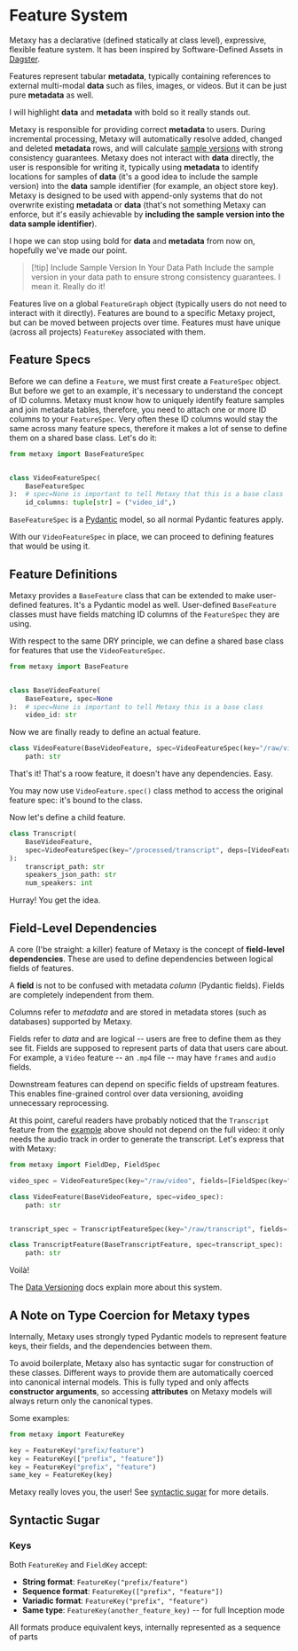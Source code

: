 # Feature System

Metaxy has a declarative (defined statically at class level), expressive, flexible feature system. It has been inspired by Software-Defined Assets in [Dagster](https://dagster.io/).

Features represent tabular **metadata**, typically containing references to external multi-modal **data** such as files, images, or videos. But it can be just pure **metadata** as well.

I will highlight **data** and **metadata** with bold so it really stands out.

Metaxy is responsible for providing correct **metadata** to users. During incremental processing, Metaxy will automatically resolve added, changed and deleted **metadata** rows, and will calculate [sample versions](data-versioning.md) with strong consistency guarantees. Metaxy does not interact with **data** directly, the user is responsible for writing it, typically using **metadata** to identify locations for samples of **data** (it's a good idea to include the sample version) into the **data** sample identifier (for example, an object store key). Metaxy is designed to be used with append-only systems that do not overwrite existing **metadata** or **data** (that's not something Metaxy can enforce, but it's easily achievable by **including the sample version into the data sample identifier**).

I hope we can stop using bold for **data** and **metadata** from now on, hopefully we've made our point.

> [!tip] Include Sample Version In Your Data Path
> Include the sample version in your data path to ensure strong consistency guarantees. I mean it. Really do it!

Features live on a global `FeatureGraph` object (typically users do not need to interact with it directly). Features are bound to a specific Metaxy project, but can be moved between projects over time. Features must have unique (across all projects) `FeatureKey` associated with them.

## Feature Specs

Before we can define a `Feature`, we must first create a `FeatureSpec` object. But before we get to an example, it's necessary to understand the concept of ID columns. Metaxy must know how to uniquely identify feature samples and join metadata tables, therefore, you need to attach one or more ID columns to your `FeatureSpec`. Very often these ID columns would stay the same across many feature specs, therefore it makes a lot of sense to define them on a shared base class. Let's do it:

```py
from metaxy import BaseFeatureSpec


class VideoFeatureSpec(
    BaseFeatureSpec
):  # spec=None is important to tell Metaxy that this is a base class
    id_columns: tuple[str] = ("video_id",)
```

`BaseFeatureSpec` is a [Pydantic](https://docs.pydantic.dev/latest/) model, so all normal Pydantic features apply.

With our `VideoFeatureSpec` in place, we can proceed to defining features that would be using it.

## Feature Definitions

Metaxy provides a `BaseFeature` class that can be extended to make user-defined features. It's a Pydantic model as well. User-defined `BaseFeature` classes must have fields matching ID columns of the `FeatureSpec` they are using.

With respect to the same DRY principle, we can define a shared base class for features that use the `VideoFeatureSpec`.

```py
from metaxy import BaseFeature


class BaseVideoFeature(
    BaseFeature, spec=None
):  # spec=None is important to tell Metaxy this is a base class
    video_id: str
```

Now we are finally ready to define an actual feature.

```py
class VideoFeature(BaseVideoFeature, spec=VideoFeatureSpec(key="/raw/video")):
    path: str
```

That's it! That's a roow feature, it doesn't have any dependencies. Easy.

You may now use `VideoFeature.spec()` class method to access the original feature spec: it's bound to the class.

Now let's define a child feature.

```py
class Transcript(
    BaseVideoFeature,
    spec=VideoFeatureSpec(key="/processed/transcript", deps=[VideoFeature]),
):
    transcript_path: str
    speakers_json_path: str
    num_speakers: int
```

Hurray! You get the idea.

## Field-Level Dependencies

A core (I'be straight: a killer) feature of Metaxy is the concept of **field-level dependencies**. These are used to define dependencies between logical fields of features.

A **field** is not to be confused with metadata _column_ (Pydantic fields). Fields are completely independent from them.

Columns refer to _metadata_ and are stored in metadata stores (such as databases) supported by Metaxy.

Fields refer to _data_ and are logical -- users are free to define them as they see fit. Fields are supposed to represent parts of data that users care about. For example, a `Video` feature -- an `.mp4` file -- may have `frames` and `audio` fields.

Downstream features can depend on specific fields of upstream features. This enables fine-grained control over data versioning, avoiding unnecessary reprocessing.

At this point, careful readers have probably noticed that the `Transcript` feature from the [example](#feature-specs) above should not depend on the full video: it only needs the audio track in order to generate the transcript. Let's express that with Metaxy:

```py
from metaxy import FieldDep, FieldSpec

video_spec = VideoFeatureSpec(key="/raw/video", fields=[FieldSpec(key="audio"], FieldSpec(key="frames"))

class VideoFeature(BaseVideoFeature, spec=video_spec):
    path: str


transcript_spec = TranscriptFeatureSpec(key="/raw/transcript", fields=[FieldSpec(key="text", deps=[FieldDep(feature_key=VideoFeature.spec.key, fields=["audio"])])])

class TranscriptFeature(BaseTranscriptFeature, spec=transcript_spec):
    path: str
```

Voilà!

The [Data Versioning](data-versioning.md) docs explain more about this system.

## A Note on Type Coercion for Metaxy types

Internally, Metaxy uses strongly typed Pydantic models to represent feature keys, their fields, and the dependencies between them.

To avoid boilerplate, Metaxy also has syntactic sugar for construction of these classes. Different ways to provide them are automatically coerced into canonical internal models. This is fully typed and only affects **constructor arguments**, so accessing **attributes** on Metaxy models will always return only the canonical types.

Some examples:

```py
from metaxy import FeatureKey

key = FeatureKey("prefix/feature")
key = FeatureKey(["prefix", "feature"])
key = FeatureKey("prefix", "feature")
same_key = FeatureKey(key)
```

Metaxy really loves you, the user! See [syntactic sugar](#syntactic-sugar) for more details.

## Syntactic Sugar

### Keys

Both `FeatureKey` and `FieldKey` accept:

- **String format**: `FeatureKey("prefix/feature")`
- **Sequence format**: `FeatureKey(["prefix", "feature"])`
- **Variadic format**: `FeatureKey("prefix", "feature")`
- **Same type**: `FeatureKey(another_feature_key)` -- for full Inception mode

All formats produce equivalent keys, internally represented as a sequence of parts
